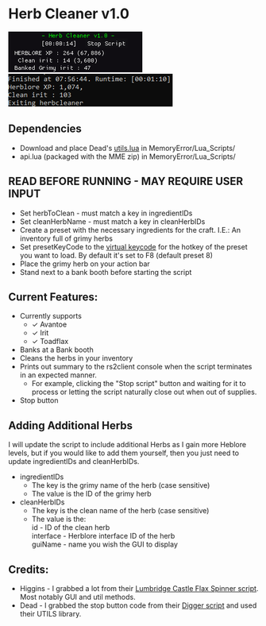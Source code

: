 # Herb Cleaner v1.0
<link href="/CSS/Scripts/style.css" rel="stylesheet"/>

![GUI](images/gui_ss.png "GUI") ![Summary Output](images/summary_output.png "Summary Output")

## Dependencies
- Download and place Dead's [utils.lua](https://me.deadcod.es/dead-utils) in  MemoryError/Lua_Scripts/
- api.lua (packaged with the MME zip) in MemoryError/Lua_Scripts/

## READ BEFORE RUNNING - MAY REQUIRE USER INPUT
- Set herbToClean - must match a key in ingredientIDs
- Set cleanHerbName - must match a key in cleanHerbIDs
- Create a preset with the necessary ingredients for the craft. I.E.: An inventory full of grimy herbs
- Set presetKeyCode to the [virtual keycode](https://learn.microsoft.com/en-us/windows/win32/inputdev/virtual-key-codes) for the hotkey of the preset you want to load. By default it's set to F8 (default preset 8)
- Place the grimy herb on your action bar
- Stand next to a bank booth before starting the script

## Current Features:
- Currently supports
  - &check; Avantoe
  - &check; Irit
  - &check; Toadflax
-  Banks at a Bank booth
- Cleans the herbs in your inventory
- Prints out summary to the rs2client console when the script terminates in an expected manner. 
  - For example, clicking the "Stop script" button and waiting for it to process  or letting the script naturally close out when out of supplies.
- Stop button

## Adding Additional Herbs
I will update the script to include additional Herbs as I gain more Heblore levels, but if you would like to add them yourself, then you just need to update ingredientIDs and cleanHerbIDs.
- ingredientIDs
  - The key is the grimy name of the herb (case sensitive)
  - The value is the ID of the grimy herb
- cleanHerbIDs 
  - The key is the clean name of the herb (case sensitive)
  - The value is the:\
  id - ID of the clean herb\
  interface - Herblore interface ID of the herb\
  guiName - name you wish the GUI to display

## Credits:
- Higgins - I grabbed a lot from their [Lumbridge Castle Flax Spinner script](https://github.com/higgins-dotcom/lua-scripts/blob/main/LumbridgeFlaxSpinner.lua). Most notably GUI and util methods.
- Dead - I grabbed the stop button code from their [Digger script](https://me.deadcod.es/dead-digger) and used their UTILS library.  

